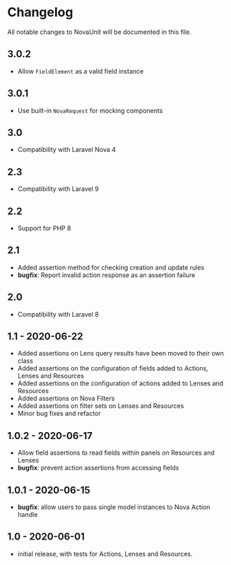 # Changelog

All notable changes to NovaUnit will be documented in this file.

## 3.0.2

- Allow `FieldElement` as a valid field instance

## 3.0.1

- Use built-in `NovaRequest` for mocking components

## 3.0

- Compatibility with Laravel Nova 4

## 2.3

- Compatibility with Laravel 9

## 2.2

- Support for PHP 8

## 2.1

- Added assertion method for checking creation and update rules
- **bugfix**: Report invalid action response as an assertion failure

## 2.0

- Compatibility with Laravel 8

## 1.1 - 2020-06-22

- Added assertions on Lens query results have been moved to their own class
- Added assertions on the configuration of fields added to Actions, Lenses and Resources
- Added assertions on the configuration of actions added to Lenses and Resources
- Added assertions on Nova Filters
- Added assertions on filter sets on Lenses and Resources
- Minor bug fixes and refactor

## 1.0.2 - 2020-06-17

- Allow field assertions to read fields within panels on Resources and Lenses
- **bugfix**: prevent action assertions from accessing fields

## 1.0.1 - 2020-06-15

- **bugfix**: allow users to pass single model instances to Nova Action handle

## 1.0 - 2020-06-01

- initial release, with tests for Actions, Lenses and Resources.
